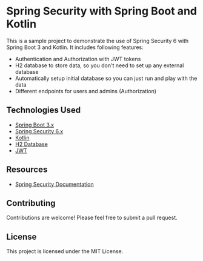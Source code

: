 # Spring Security with Spring Boot and Kotlin
This is a sample project to demonstrate the use of Spring Security 6 with Spring Boot 3 and Kotlin. It includes following features:
- Authentication and Authorization with JWT tokens
- H2 database to store data, so you don't need to set up any external database
- Automatically setup initial database so you can just run and play with the data
- Different endpoints for users and admins (Authorization)

## Technologies Used

- [Spring Boot 3.x](https://spring.io/projects/spring-boot)
- [Spring Security 6.x](https://spring.io/projects/spring-security)
- [Kotlin](https://kotlinlang.org)
- [H2 Database](https://www.h2database.com)
- [JWT](https://jwt.io)


## Resources
- [Spring Security Documentation](https://docs.spring.io/spring-security/reference/)

## Contributing
Contributions are welcome! Please feel free to submit a pull request.

## License
This project is licensed under the MIT License.
